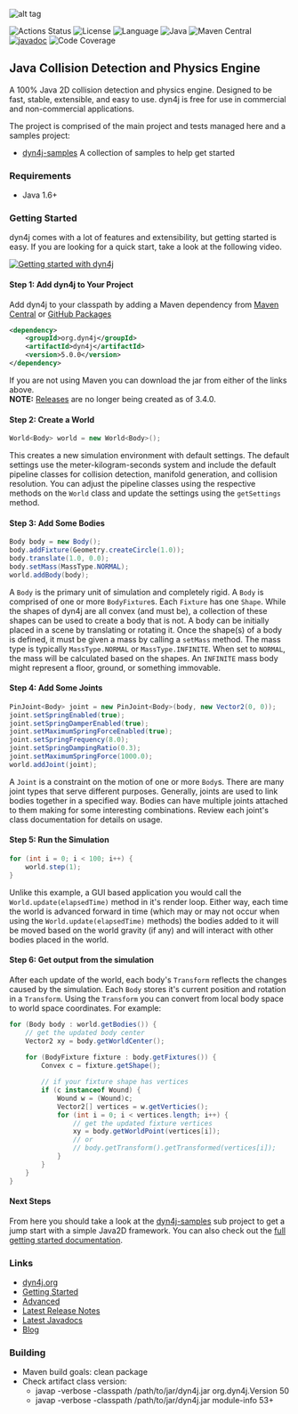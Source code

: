 ![alt tag](https://github.com/dyn4j/dyn4j/blob/master/dyn4j.png)

![Actions Status](https://github.com/dyn4j/dyn4j/workflows/Maven%20CI/badge.svg)
![License](https://img.shields.io/github/license/dyn4j/dyn4j)
![Language](https://img.shields.io/github/languages/top/dyn4j/dyn4j)
![Java](https://img.shields.io/badge/java-6+-orange)
![Maven Central](https://img.shields.io/maven-central/v/org.dyn4j/dyn4j)
[![javadoc](https://javadoc.io/badge2/org.dyn4j/dyn4j/javadoc.svg?kill_cache=1)](https://javadoc.io/doc/org.dyn4j/dyn4j)
![Code Coverage](https://img.shields.io/badge/coverage-96.7%25-brightgreen)

## Java Collision Detection and Physics Engine

A 100% Java 2D collision detection and physics engine.  Designed to be fast, stable, extensible, and easy to use.  dyn4j is free for use in commercial and non-commercial applications.

The project is comprised of the main project and tests managed here and a samples project:
- [dyn4j-samples](https://github.com/dyn4j/dyn4j-samples) A collection of samples to help get started

### Requirements
* Java 1.6+

### Getting Started
dyn4j comes with a lot of features and extensibility, but getting started is easy.  If you are looking for a quick start, take a look at the following video.

[![Getting started with dyn4j](https://img.youtube.com/vi/OqOcT8z-m_w/0.jpg)](https://www.youtube.com/watch?v=OqOcT8z-m_w)

#### Step 1: Add dyn4j to Your Project
Add dyn4j to your classpath by adding a Maven dependency from 
[Maven Central](http://search.maven.org/#search%7Cgav%7C1%7Cg%3A%22org.dyn4j%22%20AND%20a%3A%22dyn4j%22) or 
[GitHub Packages](https://github.com/dyn4j/dyn4j/packages)
```xml
<dependency>
    <groupId>org.dyn4j</groupId>
    <artifactId>dyn4j</artifactId>
    <version>5.0.0</version>
</dependency>
```

If you are not using Maven you can download the jar from either of the links above.  
**NOTE:** [Releases](https://github.com/wnbittle/dyn4j/releases) are no longer being created as of 3.4.0.

#### Step 2: Create a World
```java
World<Body> world = new World<Body>();
```
This creates a new simulation environment with default settings.  The default settings use the meter-kilogram-seconds system and include the default pipeline classes for collision detection, manifold generation, and collision resolution.  You can adjust the pipeline classes using the respective methods on the `World` class and update the settings using the `getSettings` method.

#### Step 3: Add Some Bodies
```java
Body body = new Body();
body.addFixture(Geometry.createCircle(1.0));
body.translate(1.0, 0.0);
body.setMass(MassType.NORMAL);
world.addBody(body);
```
A `Body` is the primary unit of simulation and completely rigid.  A `Body` is comprised of one or more `BodyFixture`s.  Each `Fixture` has one `Shape`.  While the shapes of dyn4j are all convex (and must be), a collection of these shapes can be used to create a body that is not.  A body can be initially placed in a scene by translating or rotating it.  Once the shape(s) of a body is defined, it must be given a mass by calling a `setMass` method.  The mass type is typically `MassType.NORMAL` or `MassType.INFINITE`.  When set to `NORMAL`, the mass will be calculated based on the shapes.  An `INFINITE` mass body might represent a floor, ground, or something immovable.

#### Step 4: Add Some Joints
```java
PinJoint<Body> joint = new PinJoint<Body>(body, new Vector2(0, 0));
joint.setSpringEnabled(true);
joint.setSpringDamperEnabled(true);
joint.setMaximumSpringForceEnabled(true);
joint.setSpringFrequency(8.0);
joint.setSpringDampingRatio(0.3);
joint.setMaximumSpringForce(1000.0);
world.addJoint(joint);
```
A `Joint` is a constraint on the motion of one or more `Body`s.  There are many joint types that serve different purposes.  Generally, joints are used to link bodies together in a specified way.  Bodies can have multiple joints attached to them making for some interesting combinations.  Review each joint's class documentation for details on usage.

#### Step 5: Run the Simulation
```java
for (int i = 0; i < 100; i++) {
    world.step(1);
}
```
Unlike this example, a GUI based application you would call the `World.update(elapsedTime)` method in it's render loop.  Either way, each time the world is advanced forward in time (which may or may not occur when using the `World.update(elapsedTime)` methods) the bodies added to it will be moved based on the world gravity (if any) and will interact with other bodies placed in the world. 

#### Step 6: Get output from the simulation
After each update of the world, each body's `Transform` reflects the changes caused by the simulation.  Each `Body` stores it's current position and rotation in a `Transform`.  Using the `Transform` you can convert from local body space to world space coordinates.  For example:

```java
for (Body body : world.getBodies()) {
    // get the updated body center
    Vector2 xy = body.getWorldCenter();
    
    for (BodyFixture fixture : body.getFixtures()) {
        Convex c = fixture.getShape();

        // if your fixture shape has vertices
        if (c instanceof Wound) {
            Wound w = (Wound)c;
            Vector2[] vertices = w.getVerticies();
            for (int i = 0; i < vertices.length; i++) {
                // get the updated fixture vertices
                xy = body.getWorldPoint(vertices[i]);
                // or
                // body.getTransform().getTransformed(vertices[i]);
            }
        }
    }
}
```

#### Next Steps
From here you should take a look at the [dyn4j-samples](https://github.com/dyn4j/dyn4j-samples) sub project to get a jump start with a simple Java2D framework. You can also check out the [full getting started documentation](https://dyn4j.org/pages/getting-started).

### Links
* [dyn4j.org](https://dyn4j.org)
* [Getting Started](https://dyn4j.org/pages/getting-started)
* [Advanced](https://dyn4j.org/pages/advanced)
* [Latest Release Notes](https://github.com/dyn4j/dyn4j/blob/master/RELEASE-NOTES.md)
* [Latest Javadocs](https://www.javadoc.io/doc/org.dyn4j/dyn4j/latest/index.html)
* [Blog](https://dyn4j.org/categories#blog)

### Building
* Maven build goals: clean package
* Check artifact class version: 
    * javap -verbose -classpath /path/to/jar/dyn4j.jar org.dyn4j.Version 50
    * javap -verbose -classpath /path/to/jar/dyn4j.jar module-info 53+
